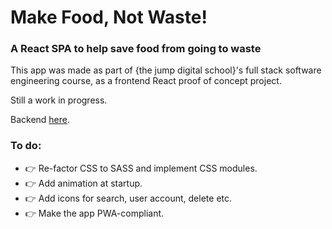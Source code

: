# Make Food, Not Waste!

### A React SPA to help save food from going to waste

This app was made as part of {the jump digital school}'s full stack software engineering course, as a frontend React proof of concept project.

Still a work in progress.

Backend [here](https://github.com/fredpostles/mfnw-backend).

### To do:

- :point_right: Re-factor CSS to SASS and implement CSS modules.
- :point_right: Add animation at startup.
- :point_right: Add icons for search, user account, delete etc.
- :point_right: Make the app PWA-compliant.
